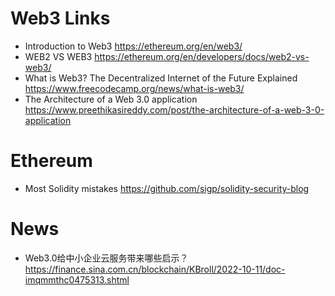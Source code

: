 # Web3 Links


- Introduction to Web3  https://ethereum.org/en/web3/
- WEB2 VS WEB3 https://ethereum.org/en/developers/docs/web2-vs-web3/
- What is Web3? The Decentralized Internet of the Future Explained https://www.freecodecamp.org/news/what-is-web3/
- The Architecture of a Web 3.0 application https://www.preethikasireddy.com/post/the-architecture-of-a-web-3-0-application


# Ethereum

- Most Solidity mistakes https://github.com/sigp/solidity-security-blog



# News

- Web3.0给中小企业云服务带来哪些启示？ https://finance.sina.com.cn/blockchain/KBroll/2022-10-11/doc-imqmmthc0475313.shtml
